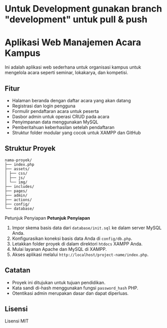 # Untuk Development gunakan branch "development" untuk pull & push

# Aplikasi Web Manajemen Acara Kampus

Ini adalah aplikasi web sederhana untuk organisasi kampus untuk mengelola acara seperti seminar, lokakarya, dan kompetisi.

## Fitur

- Halaman beranda dengan daftar acara yang akan datang
- Registrasi dan login pengguna
- Formulir pendaftaran acara untuk peserta
- Dasbor admin untuk operasi CRUD pada acara
- Penyimpanan data menggunakan MySQL
- Pemberitahuan keberhasilan setelah pendaftaran
- Struktur folder modular yang cocok untuk XAMPP dan GitHub

## Struktur Proyek

```
nama-proyek/
├── index.php
├── assets/
│ ├── css/
│ ├── js/
│ └── img/
├── includes/
├── pages/
├── admin/
├── actions/
├── config/
└── database/
```

Petunjuk Penyiapan **Petunjuk Penyiapan**

1. Impor skema basis data dari `database/init.sql` ke dalam server MySQL Anda.
2. Konfigurasikan koneksi basis data Anda di `config/db.php`.
3. Letakkan folder proyek di dalam direktori `htdocs` XAMPP Anda.
4. Mulai layanan Apache dan MySQL di XAMPP.
5. Akses aplikasi melalui `http://localhost/project-name/index.php`.

## Catatan

- Proyek ini ditujukan untuk tujuan pendidikan.
- Kata sandi di-hash menggunakan fungsi `password_hash` PHP.
- Otentikasi admin merupakan dasar dan dapat diperluas.

## Lisensi

Lisensi MIT
